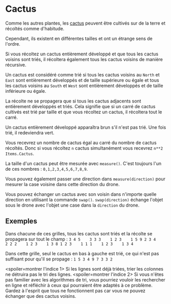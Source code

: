 # Cactus
Comme les autres plantes, les [cactus](objects/cactus) peuvent être cultivés sur de la terre et récoltés comme d'habitude.

Cependant, ils existent en différentes tailles et ont un étrange sens de l'ordre.

Si vous récoltez un cactus entièrement développé et que tous les cactus voisins sont triés, il récoltera également tous les cactus voisins de manière récursive.

Un cactus est considéré comme trié si tous les cactus voisins au `North` et `East` sont entièrement développés et de taille supérieure ou égale et tous les cactus voisins au `South` et `West` sont entièrement développés et de taille inférieure ou égale.

La récolte ne se propagera que si tous les cactus adjacents sont entièrement développés et triés.
Cela signifie que si un carré de cactus cultivés est trié par taille et que vous récoltez un cactus, il récoltera tout le carré.

Un cactus entièrement développé apparaîtra brun s'il n'est pas trié. Une fois trié, il redeviendra vert.

Vous recevrez un nombre de cactus égal au carré du nombre de cactus récoltés. Donc si vous récoltez `n` cactus simultanément vous recevrez `n**2` `Items.Cactus`.

La taille d'un cactus peut être mesurée avec `measure()`.
C'est toujours l'un de ces nombres : `0,1,2,3,4,5,6,7,8,9`.

Vous pouvez également passer une direction dans `measure(direction)` pour mesurer la case voisine dans cette direction du drone.

Vous pouvez échanger un cactus avec son voisin dans n'importe quelle direction en utilisant la commande `swap()`.
`swap(direction)` échange l'objet sous le drone avec l'objet une case dans la `direction` du drone.

## Exemples
Dans chacune de ces grilles, tous les cactus sont triés et la récolte se propagera sur tout le champ :
`3 4 5    3 3 3    1 2 3    1 5 9
2 3 4    2 2 2    1 2 3    1 3 8
1 2 3    1 1 1    1 2 3    1 3 4`

Dans cette grille, seul le cactus en bas à gauche est trié, ce qui n'est pas suffisant pour qu'il se propage :
`1 5 3
4 9 7
3 3 2`

<spoiler=montrer l'indice 1>
Si les lignes sont déjà triées, trier les colonnes ne détruira pas le tri des lignes.
</spoiler>
<spoiler=montrer l'indice 2>
Si vous n'êtes pas familier avec les algorithmes de tri, vous pourriez vouloir les rechercher en ligne et réfléchir à ceux qui pourraient être adaptés à ce problème. Gardez à l'esprit que tous ne fonctionnent pas car vous ne pouvez échanger que des cactus voisins.
</spoiler>